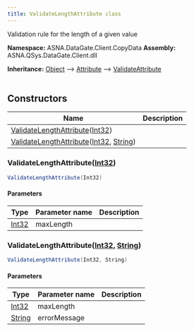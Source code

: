 ```yaml
---
title: ValidateLengthAttribute class
---
```


Validation rule for the length of a given value

**Namespace:** ASNA.DataGate.Client.CopyData
**Assembly:** ASNA.QSys.DataGate.Client.dll

**Inheritance:** [Object](https://docs.microsoft.com/en-us/dotnet/api/system.object) --> [Attribute](https://docs.microsoft.com/en-us/dotnet/api/system.attribute) --> [ValidateAttribute](/reference/datagate/datagate-client/validate-attribute.html)
<br>
<br>

## Constructors

| Name | Description |
| --- | --- |
| [ValidateLengthAttribute](#validatelengthattribute-int32-)([Int32](https://docs.microsoft.com/en-us/dotnet/api/system.int32)) | 
| [ValidateLengthAttribute](#validatelengthattribute-int32-string-)([Int32](https://docs.microsoft.com/en-us/dotnet/api/system.int32), [String](https://docs.microsoft.com/en-us/dotnet/api/system.string)) | 

### ValidateLengthAttribute([Int32](https://docs.microsoft.com/en-us/dotnet/api/system.int32))



```cs
ValidateLengthAttribute(Int32)
```

#### Parameters

| Type | Parameter name | Description
| --- | --- | ---
| [Int32](https://docs.microsoft.com/en-us/dotnet/api/system.int32) | maxLength | 

### ValidateLengthAttribute([Int32](https://docs.microsoft.com/en-us/dotnet/api/system.int32), [String](https://docs.microsoft.com/en-us/dotnet/api/system.string))



```cs
ValidateLengthAttribute(Int32, String)
```

#### Parameters

| Type | Parameter name | Description
| --- | --- | ---
| [Int32](https://docs.microsoft.com/en-us/dotnet/api/system.int32) | maxLength | 
| [String](https://docs.microsoft.com/en-us/dotnet/api/system.string) | errorMessage | 
